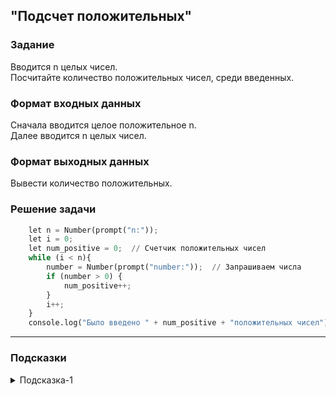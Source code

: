 ## "Подсчет положительных"

### Задание

Вводится n целых чисел. \
Посчитайте количество положительных чисел, среди введенных.

### Формат входных данных

Сначала вводится целое положительное n. \
Далее вводится n целых чисел.

### Формат выходных данных

Вывести количество положительных.

### Решение задачи

```python
    let n = Number(prompt("n:"));
    let i = 0;
    let num_positive = 0;  // Счетчик положительных чисел
    while (i < n){
        number = Number(prompt("number:"));  // Запрашиваем числа
        if (number > 0) {
            num_positive++; 
        }
        i++;
    }
    console.log("Было введено " + num_positive + "положительных чисел");
```

---

### Подсказки


<details>
<summary>Подсказка-1</summary>
Воспользуйтесь заготовкой кода, дописав недостающие строки:

```javascript
let n = Number(prompt("n:"));
let i = 0;
let num_positive = 0;  // Счетчик положительных чисел
while (i < n){
    number = Number(prompt("number:"));  // Запрашиваем числа
    ...
    ...
    // TODO: you code here...
    i++;
}
console.log("Было введено" + num_positive + "положительных чисел");
```
</details>

